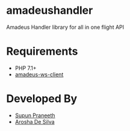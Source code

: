 # amadeushandler
Amadeus Handler library for all in one flight API

# Requirements

- PHP 7.1+
- [amadeus-ws-client](https://github.com/amabnl/amadeus-ws-client)

# Developed By
- [Supun Praneeth](https://github.com/spmsupun)
- [Arosha De Silva](https://github.com/arosha445)
